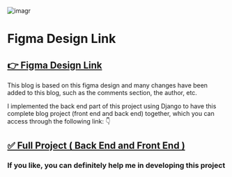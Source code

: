 ![imagr](/assets/images/COVER.svg)

# Figma Design Link 

## [👉 Figma Design Link ](https://www.figma.com/file/5G9vx60Zjm96a0mSUwOjMv/Personally---A-minimal-blog-template-design-(Community)?node-id=0%3A1)

 This blog is based on this figma design and many changes have been added to this blog, such as the comments section, the author, etc.
 
I implemented the back end part of this project using Django to have this complete blog project (front end and back end) together, which you can access through the following link: 👇

 ## [✅ Full Project ( Back End and Front End )](https://github.com/rzashakeri/blog)

### If you like, you can definitely help me in developing this project